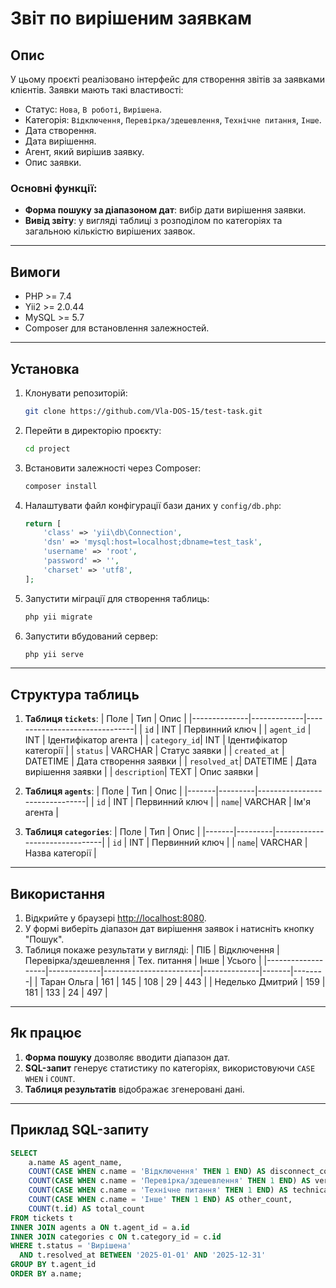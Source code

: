 
# Звіт по вирішеним заявкам

## Опис
У цьому проєкті реалізовано інтерфейс для створення звітів за заявками клієнтів. Заявки мають такі властивості:
- Статус: `Нова`, `В роботі`, `Вирішена`.
- Категорія: `Відключення`, `Перевірка/здешевлення`, `Технічне питання`, `Інше`.
- Дата створення.
- Дата вирішення.
- Агент, який вирішив заявку.
- Опис заявки.

### Основні функції:
- **Форма пошуку за діапазоном дат**: вибір дати вирішення заявки.
- **Вивід звіту**: у вигляді таблиці з розподілом по категоріях та загальною кількістю вирішених заявок.

---

## Вимоги
- PHP >= 7.4
- Yii2 >= 2.0.44
- MySQL >= 5.7
- Composer для встановлення залежностей.

---

## Установка
1. Клонувати репозиторій:
   ```bash
   git clone https://github.com/Vla-DOS-15/test-task.git
   ```

2. Перейти в директорію проєкту:
   ```bash
   cd project
   ```

3. Встановити залежності через Composer:
   ```bash
   composer install
   ```

4. Налаштувати файл конфігурації бази даних у `config/db.php`:
   ```php
   return [
       'class' => 'yii\db\Connection',
       'dsn' => 'mysql:host=localhost;dbname=test_task',
       'username' => 'root',
       'password' => '',
       'charset' => 'utf8',
   ];
   ```

5. Запустити міграції для створення таблиць:
   ```bash
   php yii migrate
   ```

6. Запустити вбудований сервер:
   ```bash
   php yii serve
   ```

---

## Структура таблиць

1. **Таблиця `tickets`**:
   | Поле         | Тип         | Опис                          |
   |--------------|-------------|-------------------------------|
   | `id`         | INT         | Первинний ключ               |
   | `agent_id`   | INT         | Ідентифікатор агента         |
   | `category_id`| INT         | Ідентифікатор категорії      |
   | `status`     | VARCHAR     | Статус заявки                |
   | `created_at` | DATETIME    | Дата створення заявки        |
   | `resolved_at`| DATETIME    | Дата вирішення заявки        |
   | `description`| TEXT        | Опис заявки                  |

2. **Таблиця `agents`**:
   | Поле  | Тип     | Опис                          |
   |-------|---------|-------------------------------|
   | `id`  | INT     | Первинний ключ               |
   | `name`| VARCHAR | Ім'я агента                  |

3. **Таблиця `categories`**:
   | Поле  | Тип     | Опис                          |
   |-------|---------|-------------------------------|
   | `id`  | INT     | Первинний ключ               |
   | `name`| VARCHAR | Назва категорії              |

---

## Використання
1. Відкрийте у браузері [http://localhost:8080](http://localhost:8080).
2. У формі виберіть діапазон дат вирішення заявок і натисніть кнопку "Пошук".
3. Таблиця покаже результати у вигляді:
   | ПІБ               | Відключення | Перевірка/здешевлення  | Тех. питання | Інше  | Усього |
   |-------------------|-------------|------------------------|--------------|-------|--------|
   | Таран Ольга       | 161         | 145                    | 108          | 29    | 443    |
   | Неделько Дмитрий  | 159         | 181                    | 133          | 24    | 497    |

---

## Як працює
1. **Форма пошуку** дозволяє вводити діапазон дат.
2. **SQL-запит** генерує статистику по категоріях, використовуючи `CASE WHEN` і `COUNT`.
3. **Таблиця результатів** відображає згенеровані дані.

---

## Приклад SQL-запиту
```sql
SELECT 
    a.name AS agent_name,
    COUNT(CASE WHEN c.name = 'Відключення' THEN 1 END) AS disconnect_count,
    COUNT(CASE WHEN c.name = 'Перевірка/здешевлення' THEN 1 END) AS verification_count,
    COUNT(CASE WHEN c.name = 'Технічне питання' THEN 1 END) AS technical_count,
    COUNT(CASE WHEN c.name = 'Інше' THEN 1 END) AS other_count,
    COUNT(t.id) AS total_count
FROM tickets t
INNER JOIN agents a ON t.agent_id = a.id
INNER JOIN categories c ON t.category_id = c.id
WHERE t.status = 'Вирішена'
  AND t.resolved_at BETWEEN '2025-01-01' AND '2025-12-31'
GROUP BY t.agent_id
ORDER BY a.name;
```
